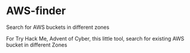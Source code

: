 # AWS-finder
Search for AWS buckets in different zones

For Try Hack Me, Advent of Cyber, this little tool, search for existing AWS bucket in different Zones
